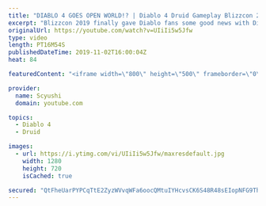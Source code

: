 ```yaml
---
title: "DIABLO 4 GOES OPEN WORLD!? | Diablo 4 Druid Gameplay Blizzcon 2019"
excerpt: "Blizzcon 2019 finally gave Diablo fans some good news with Diablo 4 not only being announced, but playable at the show floor! We'll react / analyze the Diablo ..."
originalUrl: https://youtube.com/watch?v=UIiIi5w5Jfw
type: video
length: PT16M54S
publishedDateTime: 2019-11-02T16:00:04Z
heat: 84

featuredContent: "<iframe width=\"800\" height=\"500\" frameborder=\"0\" src=\"https://www.youtube.com/embed/UIiIi5w5Jfw\" allow=\"accelerometer; autoplay; encrypted-media; gyroscope; picture-in-picture\" allowfullscreen></iframe>"

provider:
  name: Scyushi
  domain: youtube.com

topics:
  - Diablo 4
  - Druid

images:
  - url: https://i.ytimg.com/vi/UIiIi5w5Jfw/maxresdefault.jpg
    width: 1280
    height: 720
    isCached: true

secured: "QtFheUarPYPCqTtE2ZyzWVvqWFa6oocQMtuIYHcvsCK6S48R48sEIopNFG9TheQC3ZjcvSfSXUMOyerJx0FiAo0JJQLTN3UaHXqI418OWTjS+4j5JAmzkqLEpTGopuyIneH4km+OvXlTWTQga6JMXBJG0LFnheFEKxTJ6RMM/uoJOWIq5BEFoIalNmJ9CYqGMQal8PlnA7GZ8qX4e0gF0MdMtY3NYwAfgkuKxwMOSTFVhHPVp9Xa/LwhilUI3hOhUuaf1v+duZ3oSWUdnVHUVfpqcMfshL56P8iBbQ3MOZ3TnOhv2l0XhhH0PfLEbwV0bB39DjtL/5g0aPmBpsfWLwsMHYAZs2kI4EwIl6HZvZlb0A4QUiEhBVcb4a7jbntG28LlTwPvcYOXDA7/svXFoQ==;8w0E+tojo/CkSyRUEFdhmA=="
---
```



